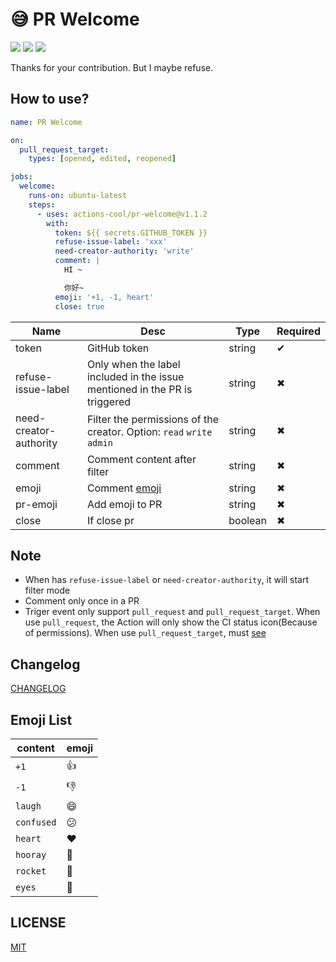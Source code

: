 # 😅 PR Welcome

![](https://img.shields.io/github/workflow/status/actions-cool/pr-welcome/CI?style=flat-square)
[![](https://img.shields.io/badge/marketplace-pr--welcome-blueviolet?style=flat-square)](https://github.com/marketplace/actions/pr-welcome)
[![](https://img.shields.io/github/v/release/actions-cool/pr-welcome?style=flat-square&color=orange)](https://github.com/actions-cool/pr-welcome/releases)

Thanks for your contribution. But I maybe refuse.

## How to use?

```yml
name: PR Welcome

on:
  pull_request_target:
    types: [opened, edited, reopened]

jobs:
  welcome:
    runs-on: ubuntu-latest
    steps:
      - uses: actions-cool/pr-welcome@v1.1.2
        with:
          token: ${{ secrets.GITHUB_TOKEN }}
          refuse-issue-label: 'xxx'
          need-creator-authority: 'write'
          comment: |
            HI ~

            你好~
          emoji: '+1, -1, heart'
          close: true
```

| Name | Desc | Type | Required |
| -- | -- | -- | -- |
| token | GitHub token | string | ✔ |
| refuse-issue-label | Only when the label included in the issue mentioned in the PR is triggered | string | ✖ |
| need-creator-authority | Filter the permissions of the creator. Option: `read` `write` `admin` | string | ✖ |
| comment | Comment content after filter | string | ✖ |
| emoji | Comment [emoji](#emoji-list) | string | ✖ |
| pr-emoji | Add emoji to PR | string | ✖ |
| close | If close pr | boolean | ✖ |

## Note

- When has `refuse-issue-label` or `need-creator-authority`, it will start filter mode
- Comment only once in a PR
- Triger event only support `pull_request` and `pull_request_target`. When use `pull_request`, the Action will only show the CI status icon(Because of permissions). When use `pull_request_target`, must [see](https://docs.github.com/en/actions/reference/events-that-trigger-workflows#pull_request_target)

## Changelog

[CHANGELOG](./CHANGELOG.md)

## Emoji List

| content | emoji |
| -- | -- |
| `+1` | 👍 |
| `-1` | 👎 |
| `laugh` | 😄 |
| `confused` | 😕 |
| `heart` | ❤️ |
| `hooray` | 🎉 |
| `rocket` | 🚀 |
| `eyes` | 👀 |

## LICENSE

[MIT](./LICENSE)
